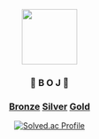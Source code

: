 <div align="center">
<img src="https://blog.kakaocdn.net/dn/DWDqx/btqCF8ao0qJ/T8JiTZF0sHxeCFIcOMGsv1/img.png" height="100">

### 🏅 B O J 🏅

### [Bronze](./bronze) [Silver](./silver) [Gold](./gold)

[![Solved.ac Profile](http://mazassumnida.wtf/api/v2/generate_badge?boj=sth4881)](https://solved.ac/profile/sth4881)
</div>